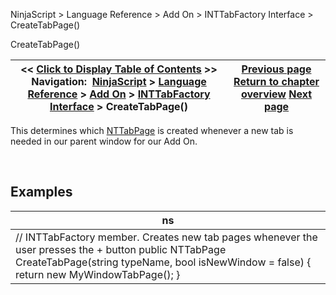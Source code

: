 ﻿


NinjaScript \> Language Reference \> Add On \> INTTabFactory Interface \> CreateTabPage()






















CreateTabPage()







| \<\< [Click to Display Table of Contents](createtabpage.md) \>\> **Navigation:**     [NinjaScript](ninjascript.md) \> [Language Reference](language_reference_wip.md) \> [Add On](add_on.md) \> [INTTabFactory Interface](inttabfactory_class.md) \> CreateTabPage() | [Previous page](createparentwindow.md) [Return to chapter overview](inttabfactory_class.md) [Next page](iworkspacepersistence_interface.md) |
| --- | --- |











This determines which [NTTabPage](nttabpage_class.md) is created whenever a new tab is needed in our parent window for our Add On.


 


## 


## Examples




| ns |
| --- |
| // INTTabFactory member. Creates new tab pages whenever the user presses the \+ button public NTTabPage CreateTabPage(string typeName, bool isNewWindow \= false) {    return new MyWindowTabPage(); } |









